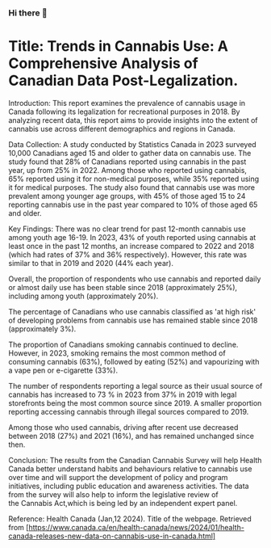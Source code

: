 ### Hi there 👋

<!--
**EmmanuelOsaea/EmmanuelOsaea** is a ✨ _special_ ✨ repository because its `README.md` (this file) appears on your GitHub profile.

Here are some ideas to get you started:

- 🔭 I’m currently working on ...
- 🌱 I’m currently learning ...
- 👯 I’m looking to collaborate on ...
- 🤔 I’m looking for help with ...
- 💬 Ask me about ...
- 📫 How to reach me: ...
- 😄 Pronouns: ...
- ⚡ Fun fact: ...
-->
# Title: Trends in Cannabis Use: A Comprehensive Analysis of Canadian Data Post-Legalization.  


Introduction: This report examines the prevalence of cannabis usage in Canada following its legalization for recreational purposes in 2018. 
By analyzing recent data, this report aims to provide insights into the extent of cannabis use across different demographics and regions in Canada.

Data Collection: A study conducted by Statistics Canada in 2023 surveyed 10,000 Canadians aged 15 and older to gather data on cannabis use. 
The study found that 28% of Canadians reported using cannabis in the past year, up from 25% in 2022. 
Among those who reported using cannabis, 65% reported using it for non-medical purposes, while 35% reported using it for medical purposes. 
The study also found that cannabis use was more prevalent among younger age groups, with 45% of those aged 15 to 24 reporting cannabis use in the past year compared to 10% of those aged 65 and older.

Key Findings:
There was no clear trend for past 12-month cannabis use among youth age 16-19. In 2023, 43% of youth reported using cannabis at least once in the past 12 months, an increase compared to 2022 and 2018 (which had rates of 37% and 36% respectively). 
However, this rate was similar to that in 2019 and 2020 (44% each year).

Overall, the proportion of respondents who use cannabis and reported daily or almost daily use has been stable since 2018 (approximately 25%), including among youth (approximately 20%).

The percentage of Canadians who use cannabis classified as 'at high risk' of developing problems from cannabis use has remained stable since 2018 (approximately 3%).

The proportion of Canadians smoking cannabis continued to decline. However, in 2023, smoking remains the most common method of consuming cannabis (63%), followed by eating (52%) and vapourizing with a vape pen or e-cigarette (33%).

The number of respondents reporting a legal source as their usual source of cannabis has increased to 73 % in 2023 from 37% in 2019 with legal storefronts being the most common source since 2019. 
A smaller proportion reporting accessing cannabis through illegal sources compared to 2019.

Among those who used cannabis, driving after recent use decreased between 2018 (27%) and 2021 (16%), and has remained unchanged since then.

Conclusion: The results from the Canadian Cannabis Survey will help Health Canada better understand habits and behaviours relative to cannabis use over time and will support the development of policy and program initiatives, including public education and awareness activities. 
The data from the survey will also help to inform the legislative review of the Cannabis Act,which is being led by an independent expert panel.

Reference: Health Canada (Jan,12 2024). Title of the webpage. Retrieved from  [https://www.canada.ca/en/health-canada/news/2024/01/health-canada-releases-new-data-on-cannabis-use-in-canada.html]




